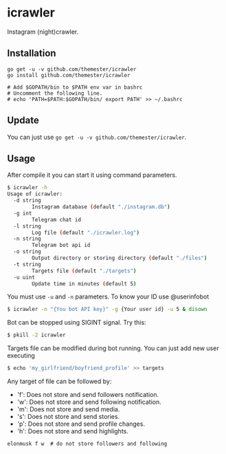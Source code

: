# icrawler
Instagram (night)crawler.

## Installation
```
go get -u -v github.com/themester/icrawler
go install github.com/themester/icrawler

# Add $GOPATH/bin to $PATH env var in bashrc
# Uncomment the following line.
# echo 'PATH=$PATH:$GOPATH/bin/ export PATH' >> ~/.bashrc
```

## Update

You can just use `go get -u -v github.com/themester/icrawler`.

## Usage

After compile it you can start it using command parameters.

```bash
$ icrawler -h
Usage of icrawler:
  -d string
    	Instagram database (default "./instagram.db")
  -g int
    	Telegram chat id
  -l string
    	Log file (default "./icrawler.log")
  -n string
    	Telegram bot api id
  -o string
    	Output directory or storing directory (default "./files")
  -t string
    	Targets file (default "./targets")
  -u uint
    	Update time in minutes (default 5)
```

You must use `-u` and `-n` parameters. To know your ID use @userinfobot

```bash
$ icrawler -n "{You bot API key}" -g {Your user id} -u 5 & disown
```

Bot can be stopped using SIGINT signal. Try this:

```bash
$ pkill -2 icrawler
```

Targets file can be modified during bot running. You can just add new user executing

```bash
$ echo 'my_girlfriend/boyfriend_profile' >> targets
```

Any target of file can be followed by:
- 'f': Does not store and send followers notification.
- 'w': Does not store and send following notification.
- 'm': Does not store and send media.
- 's': Does not store and send stories.
- 'p': Does not store and send profile changes.
- 'h': Does not store and send highlights.

```
elonmusk f w  # do not store followers and following
```
